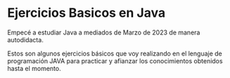# Ejercicios Basicos en Java
Empecé a estudiar Java a mediados de Marzo de 2023 de manera autodidacta.

Estos son algunos ejercicios básicos que voy realizando en el lenguaje de programación JAVA  para practicar y afianzar los conocimientos obtenidos hasta el momento.
